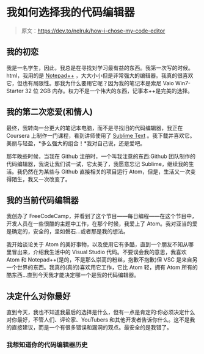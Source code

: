 # 我如何选择我的代码编辑器

> 原文：<https://dev.to/nelruk/how-i-chose-my-code-editor>

## 我的初恋

我是一名学生，因此，我总是在寻找对学习最有益的东西。我第一次写的时候。html，我用的是 [Notepad++](https://notepad-plus-plus.org/download/v7.5.html) ，大大小小但是非常强大的编辑器。我真的很喜欢它，但也有局限性。那我为什么要用它呢？因为我的笔记本是索尼 Vaio Win7-Starter 32 位 2GB 内存。权力不是一个伟大的东西，记事本++是完美的选择。

## 我的第二次恋爱(和情人)

最终，我转向一台更大的笔记本电脑，而不是寻找旧的代码编辑器，我正在 Coursera 上制作一门课程，看到讲师使用了 [Sublime Text](https://www.sublimetext.com) 。我下载并喜欢它。美丽与轻盈，*多么强大的组合！*我对自己说，还是爱吧。

那年晚些时候，当我在 Github 注册时，一个叫我注意的东西:Github 团队制作的代码编辑器，我说让我们试一试，它太美了，我愿意忘记 Sublime，继续我的生活。我仍然在为某些与 Github 直接相关的项目运行 Atom，但是，生活又一次变得陌生，我又一次改变了。

## 我的当前代码编辑器

我创办了 FreeCodeCamp，并看到了这个节目——每日编程——在这个节目中，开发人员在一些很酷的主题中工作，在那个时候，我爱上了 Atom。我对亚当的爱是确定的，安全的，坚如磐石...或者那是我的想法。

我开始谈论关于 Atom 的美好事物，以及使用它有多酷，直到一个朋友不知从哪里冒出来，介绍我生活中的 Visual Studio 代码。不要误会我的意思，我喜欢 Atom 和 Notepad++(是的，不是那么崇高的粉丝，抱歉不抱歉)但 VSC 是来自另一个世界的东西。我真的(真的)喜欢用它工作，它比 Atom 轻，拥有 Atom 所有的酷东西...直到今天我才能决定哪一个是我的代码编辑器。

## 决定什么对你最好

直到今天，我也不知道我最后的选择是什么，但有一点是肯定的:你必须决定什么对你最好，不管人们、评论家、YouTubers 和其他开发者告诉你什么。这不是我的直接建议，而是一个有很多错误和漏洞的观点。最安全的是我错了。

### 我想知道你的代码编辑器历史